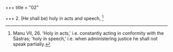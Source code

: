 +++
title = "02"

+++
2. (He shall be) holy in acts and speech, [^2] 


[^2]:  Manu VII, 26. 'Holy in acts,' i.e. constantly acting in conformity with the Śāstras; 'holy in speech,' i.e. when administering justice he shall not speak partially.
